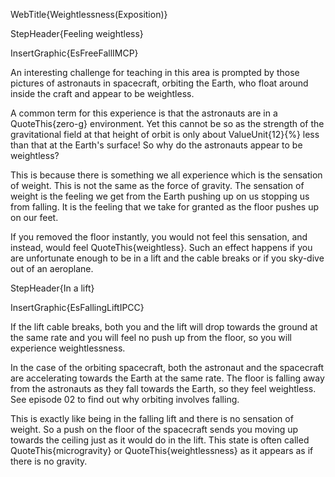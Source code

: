 WebTitle{Weightlessness(Exposition)}

StepHeader{Feeling weightless}

InsertGraphic{EsFreeFallIMCP}

An interesting challenge for teaching in this area is prompted by those pictures of astronauts in spacecraft, orbiting the Earth, who float around inside the craft and appear to be weightless.

A common term for this experience is that the astronauts are in a QuoteThis{zero-g} environment. Yet this cannot be so as the strength of the gravitational field at that height of orbit is only about ValueUnit{12}{&percnt;} less than that at the Earth's surface! So why do the astronauts appear to be weightless?

This is because there is something we all experience which is the sensation of weight. This is not the same as the force of gravity. The sensation of weight is the feeling we get from the Earth pushing up on us stopping us from falling. It is the feeling that we take for granted as the floor pushes up on our feet.

If you removed the floor instantly, you would not feel this sensation, and instead, would feel QuoteThis{weightless}. Such an effect happens if you are unfortunate enough to be in a lift and the cable breaks or if you sky-dive out of an aeroplane.

StepHeader{In a lift}

InsertGraphic{EsFallingLiftIPCC}

If the lift cable breaks, both you and the lift will drop towards the ground at the same rate and you will feel no push up from the floor, so you will experience weightlessness.

In the case of the orbiting spacecraft, both the astronaut and the spacecraft are accelerating towards the Earth at the same rate. The floor is falling away from the astronauts as they fall towards the Earth, so they feel weightless. See episode 02 to find out why orbiting involves falling.

This is exactly like being in the falling lift and there is no sensation of weight. So a push on the floor of the spacecraft sends you moving up towards the ceiling just as it would do in the lift. This state is often called QuoteThis{microgravity} or QuoteThis{weightlessness} as it appears as if there is no gravity.
